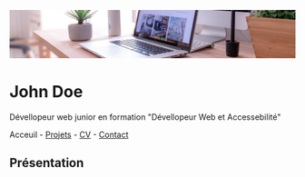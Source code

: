 ![image](https://github.com/Tom-Roche-Oclock/S01E11-Atelier-Recap/blob/main/img/desk-banner.jpg?raw=true)

# John Doe 

Dévellopeur web junior en formation "Dévellopeur Web et Accessebilité"

Acceuil - [Projets](README.md) - [CV](README.md) - [Contact](README.md)

## Présentation 

